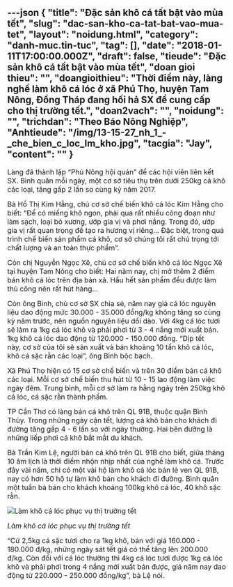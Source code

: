 ---json
{
    "title": "Đặc sản khô cá tất bật vào mùa tết",
    "slug": "dac-san-kho-ca-tat-bat-vao-mua-tet",
    "layout": "noidung.html",
    "category": "danh-muc.tin-tuc",
    "tag": [],
    "date": "2018-01-11T17:00:00.000Z",
    "draft": false,
    "tieude": "Đặc sản khô cá tất bật vào mùa tết",
    "doan gioi thieu": "",
    "doangioithieu": "Thời điểm này, làng nghề làm khô cá lóc ở xã Phú Thọ, huyện Tam Nông, Đồng Tháp đang hối hả SX để cung cấp cho thị trường tết.",
    "doan2vach": "",
    "noidung": "",
    "trichdan": "Theo Báo Nông Nghiệp",
    "Anhtieude": "/img/13-15-27_nh_1_-_che_bien_c_loc_lm_kho.jpg",
    "tacgia": "Jay",
    "__content__": ""
}
---
<p><span style="font-size:16px">L&agrave;ng đ&atilde; th&agrave;nh lập &ldquo;Ph&uacute; N&ocirc;ng hội qu&aacute;n&rdquo; để c&aacute;c hội vi&ecirc;n li&ecirc;n kết SX. B&igrave;nh qu&acirc;n mỗi ng&agrave;y, một cơ sở ti&ecirc;u thụ tr&ecirc;n dưới 250kg c&aacute; kh&ocirc; c&aacute;c loại, tăng gấp 2 lần so c&ugrave;ng kỳ năm 2017.</span></p>

<p><span style="font-size:16px">B&agrave; Hồ Thị Kim Hằng, chủ cơ sở chế biến kh&ocirc; c&aacute; l&oacute;c Kim Hằng cho biết: &ldquo;Để c&oacute; miếng kh&ocirc; ngon, phải qua rất nhiều c&ocirc;ng đoạn như l&agrave;m sạch, loại bỏ xương, ướp gia vị v&agrave; phơi nắng. Trong đ&oacute;, ướp gia vị rất quan trọng để tạo ra hương vị ri&ecirc;ng&hellip; Đặc biệt, trong qu&aacute; tr&igrave;nh chế biến sản phẩm c&aacute; kh&ocirc;, cơ sở ch&uacute;ng t&ocirc;i rất ch&uacute; trọng tới chất lượng v&agrave; an to&agrave;n thực phẩm&rdquo;.</span></p>

<p><span style="font-size:16px">C&ograve;n&nbsp;chị Nguyễn Ngọc X&ecirc;, chủ cơ sở chế biến kh&ocirc; c&aacute; l&oacute;c Ngọc X&ecirc; tại huyện Tam N&ocirc;ng cho biết: Hai năm nay, chị mở th&ecirc;m 2 điểm b&aacute;n kh&ocirc; c&aacute; l&oacute;c tr&ecirc;n địa b&agrave;n x&atilde;. Hầu hết sản phẩm đều được l&agrave;m thủ c&ocirc;ng n&ecirc;n rất h&uacute;t h&agrave;ng&hellip;</span></p>

<p><span style="font-size:16px">C&ograve;n &ocirc;ng B&igrave;nh, chủ cơ sở SX chia sẻ, năm nay gi&aacute; c&aacute; l&oacute;c nguy&ecirc;n liệu dao động mức 30.000 - 35.000 đồng/kg kh&ocirc;ng tăng so c&ugrave;ng kỳ năm trước, n&ecirc;n nguồn nguy&ecirc;n liệu dồi d&agrave;o. Với 4kg c&aacute; l&oacute;c tươi sẽ l&agrave;m ra 1kg c&aacute; l&oacute;c kh&ocirc; v&agrave; phải phơi từ 3 - 4 nắng mới xuất b&aacute;n. 1kg kh&ocirc; c&aacute; l&oacute;c dao động từ 120.000 - 150.000 đồng. &ldquo;Dịp tết n&agrave;y,&nbsp;cơ sở&nbsp;của t&ocirc;i sẽ sản xuất v&agrave; b&aacute;n khoảng 10 tấn kh&ocirc; c&aacute; l&oacute;c, kh&ocirc; c&aacute; sặc rằn c&aacute;c loại&rdquo;, &ocirc;ng B&igrave;nh bộc&nbsp;bạch.</span></p>

<p><span style="font-size:16px">X&atilde; Ph&uacute; Thọ hiện c&oacute; 15 cơ sở chế biến v&agrave; tr&ecirc;n 30 điểm b&aacute;n c&aacute; kh&ocirc; c&aacute;c loại. Mỗi cơ sở chế biến thu h&uacute;t từ 10 - 15 lao động l&agrave;m việc ng&agrave;y đ&ecirc;m. Trung b&igrave;nh, mỗi cơ sở l&agrave;m ra hằng ng&agrave;y tr&ecirc;n 250kg kh&ocirc; c&aacute; l&oacute;c, c&aacute; sặc rằn th&agrave;nh phẩm.</span></p>

<p><span style="font-size:16px">TP Cần Thơ&nbsp;c&oacute; l&agrave;ng&nbsp;b&aacute;n c&aacute;&nbsp;kh&ocirc; tr&ecirc;n QL 91B, thuộc quận B&igrave;nh Thủy. Trong những ng&agrave;y cận tết, lượng c&aacute;&nbsp;kh&ocirc; b&aacute;n cho kh&aacute;ch đi đường tăng gấp 4 - 6 lần so với ng&agrave;y thường. Hai b&ecirc;n đường l&agrave; những liếp phơi c&aacute; kh&ocirc; bắt mắt du kh&aacute;ch.</span></p>

<p><span style="font-size:16px">B&agrave; Trần Kim Lệ, người b&aacute;n c&aacute; kh&ocirc; tr&ecirc;n QL 91B cho biết, giữa th&aacute;ng 10 &acirc;m lịch l&agrave; thời điểm nhộn nhịp nhất của nghề l&agrave;m kh&ocirc; c&aacute;. Trước đ&acirc;y v&agrave;i năm, chỉ c&oacute; một v&agrave;i hộ l&agrave;m kh&ocirc; c&aacute; l&oacute;c b&aacute;n lẻ ven QL 91B, nay c&oacute; hơn 50 hộ tự l&agrave;m kh&ocirc; b&aacute;n cho kh&aacute;ch đi đường. B&igrave;nh qu&acirc;n một tuần b&agrave; b&aacute;n cho kh&aacute;ch khoảng 100kg kh&ocirc; c&aacute; l&oacute;c, 40 kh&ocirc; sặc rằn.</span></p>

<p><span style="font-size:16px"><img alt="Làm khô cá lóc phục vụ thị trường tết" src="http://image.nongnghiep.vn/upload/2018/1/10/13-15-27_nh_2_-_phoi_kho_phuc_vu_thi_truong_tet.jpg" title="Làm khô cá lóc phục vụ thị trường tết" /></span></p>

<p><span style="font-size:16px"><em>L&agrave;m kh&ocirc; c&aacute; l&oacute;c phục vụ thị trường tết&nbsp;</em></span></p>

<p><span style="font-size:16px">&ldquo;Cứ 2,5kg c&aacute; sặc tươi cho ra 1kg kh&ocirc;, b&aacute;n với gi&aacute; 160.000 - 180.000 đ/kg, những ng&agrave;y s&aacute;t tết gi&aacute; c&oacute; thể tăng l&ecirc;n 200.000 đ/kg. C&ograve;n đối với c&aacute; l&oacute;c thường th&igrave; 4kg c&aacute; l&oacute;c tươi được 1kg c&aacute; l&oacute;c kh&ocirc; v&agrave; phải phơi trong 4 nắng mới xuất b&aacute;n được, gi&aacute; năm nay dao động từ 220.000 - 250.000 đồng/kg&rdquo;, b&agrave; Lệ n&oacute;i.</span></p>
